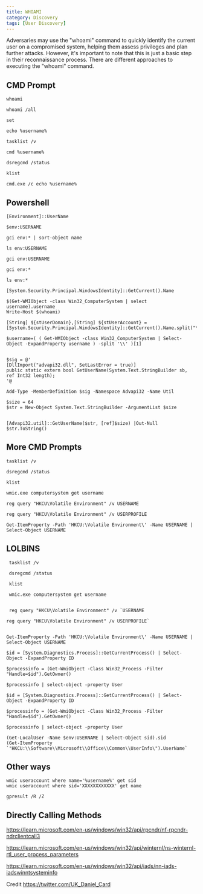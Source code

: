```yaml
---
title: WHOAMI
category: Discovery
tags: [User Discovery]
---
```


Adversaries may use the "whoami" command to quickly identify the current user on a compromised system, helping them assess privileges and plan further attacks. However, it's important to note that this is just a basic step in their reconnaissance process. There are different approaches to executing the "whoami" command.

## CMD Prompt
 
    whoami
 
    whoami /all
 
    set
 
    echo %username%
 
    tasklist /v
 
    cmd %username%
 
    dsregcmd /status
 
    klist
 
    cmd.exe /c echo %username%
 
 
## Powershell
 
    [Environment]::UserName
 
    $env:USERNAME
 
    gci env:* | sort-object name
 
    ls env:USERNAME
 
    gci env:USERNAME
 
    gci env:*
 
    ls env:*
 
    [System.Security.Principal.WindowsIdentity]::GetCurrent().Name
 
 
[System.Environment]::GetEnvironmentVariable('username')
 
    $(Get-WMIObject -class Win32_ComputerSystem | select username).username
    Write-Host $(whoami)
 
    [String] ${stUserDomain},[String] ${stUserAccount} = [System.Security.Principal.WindowsIdentity]::GetCurrent().Name.split("\")
 
    $username=( ( Get-WMIObject -class Win32_ComputerSystem | Select-Object -ExpandProperty username ) -split '\\' )[1]
 
 
    $sig = @'
    [DllImport("advapi32.dll", SetLastError = true)]
    public static extern bool GetUserName(System.Text.StringBuilder sb, ref Int32 length);
    '@
 
    Add-Type -MemberDefinition $sig -Namespace Advapi32 -Name Util
 
    $size = 64
    $str = New-Object System.Text.StringBuilder -ArgumentList $size

 
    [Advapi32.util]::GetUserName($str, [ref]$size) |Out-Null
    $str.ToString()
 
 
## More CMD Prompts
 
    tasklist /v
 
    dsregcmd /status
 
    klist
 
    wmic.exe computersystem get username
 
    reg query "HKCU\Volatile Environment" /v USERNAME
 
    reg query "HKCU\Volatile Environment" /v USERPROFILE
 
    Get-ItemProperty -Path 'HKCU:\Volatile Environment\' -Name USERNAME | Select-Object USERNAME
 
## LOLBINS
 
     tasklist /v
 
     dsregcmd /status
 
     klist
 
     wmic.exe computersystem get username

 
     reg query "HKCU\Volatile Environment" /v `USERNAME
 
    reg query "HKCU\Volatile Environment" /v USERPROFILE`
 
 
    Get-ItemProperty -Path 'HKCU:\Volatile Environment\' -Name USERNAME | Select-Object USERNAME
 
    $id = [System.Diagnostics.Process]::GetCurrentProcess() | Select-Object -ExpandProperty ID
 
    $processinfo = (Get-WmiObject -Class Win32_Process -Filter "Handle=$id").GetOwner()
 
    $processinfo | select-object -property User
 
    $id = [System.Diagnostics.Process]::GetCurrentProcess() | Select-Object -ExpandProperty ID
 
    $processinfo = (Get-WmiObject -Class Win32_Process -Filter "Handle=$id").GetOwner()
 
    $processinfo | select-object -property User
 
    (Get-LocalUser -Name $env:USERNAME | Select-Object sid).sid
    (Get-ItemProperty `"HKCU:\\Software\\Microsoft\\Office\\Common\\UserInfo\").UserName`
 
## Other ways
 
    wmic useraccount where name='%username%' get sid
    wmic useraccount where sid='XXXXXXXXXXXX' get name
 
    gpresult /R /Z
 
 
## Directly Calling Methods
 
https://learn.microsoft.com/en-us/windows/win32/api/rpcndr/nf-rpcndr-ndrclientcall3
 
https://learn.microsoft.com/en-us/windows/win32/api/winternl/ns-winternl-rtl_user_process_parameters
 
https://learn.microsoft.com/en-us/windows/win32/api/iads/nn-iads-iadswinntsysteminfo
 
Credit
https://twitter.com/UK_Daniel_Card
 